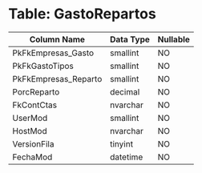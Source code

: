 # Table: GastoRepartos

| Column Name | Data Type | Nullable |
|-------------|-----------|----------|
| PkFkEmpresas_Gasto | smallint | NO |
| PkFkGastoTipos | smallint | NO |
| PkFkEmpresas_Reparto | smallint | NO |
| PorcReparto | decimal | NO |
| FkContCtas | nvarchar | NO |
| UserMod | smallint | NO |
| HostMod | nvarchar | NO |
| VersionFila | tinyint | NO |
| FechaMod | datetime | NO |
